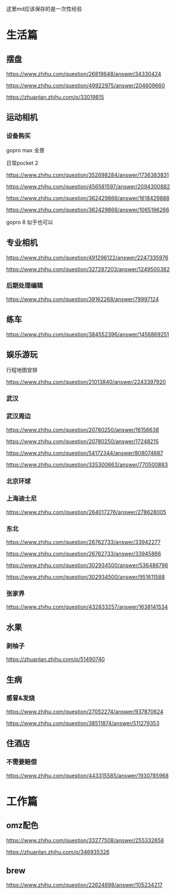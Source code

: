这里md应该保存的是一次性经验



# 生活篇

## 摆盘

https://www.zhihu.com/question/26819648/answer/34330424

https://www.zhihu.com/question/49922975/answer/204609660

https://zhuanlan.zhihu.com/p/33019815



## 运动相机

### 设备购买

gopro max 全景

日常pocket 2

https://www.zhihu.com/question/352698284/answer/1736383831

https://www.zhihu.com/question/456581597/answer/2094300882

https://www.zhihu.com/question/362429866/answer/1618429888

https://www.zhihu.com/question/362429866/answer/1065196266

gopro 8 似乎也可以



## 专业相机

https://www.zhihu.com/question/491296122/answer/2247335976

https://www.zhihu.com/question/327287203/answer/1249500382



### 后期处理编辑

https://www.zhihu.com/question/39162268/answer/79997124





## 练车

https://www.zhihu.com/question/384552396/answer/1456869251



## 娱乐游玩

行程地图安排

https://www.zhihu.com/question/21013840/answer/2243397920



### 武汉



### 武汉周边

https://www.zhihu.com/question/20780250/answer/16156638

https://www.zhihu.com/question/20780250/answer/17248215

https://www.zhihu.com/question/54172344/answer/808074687

https://www.zhihu.com/question/335300663/answer/770500883



### 北京环球



### 上海迪士尼

https://www.zhihu.com/question/264017276/answer/278628005



### 东北

https://www.zhihu.com/question/26762733/answer/33942277

https://www.zhihu.com/question/26762733/answer/33945866

https://www.zhihu.com/question/302934500/answer/536486796

https://www.zhihu.com/question/302934500/answer/951611588





### 张家界

https://www.zhihu.com/question/432833257/answer/1638141534



## 水果

### 剥柚子

https://zhuanlan.zhihu.com/p/51490740



## 生病

### 感冒&发烧

https://www.zhihu.com/question/27052274/answer/937870624

https://www.zhihu.com/question/38511874/answer/511279353



## 住酒店

### 不需要赔偿

https://www.zhihu.com/question/443315585/answer/1930785968



# 工作篇

## omz配色

https://www.zhihu.com/question/33277508/answer/255332658

https://zhuanlan.zhihu.com/p/346935326



## brew

https://www.zhihu.com/question/22624898/answer/105234217